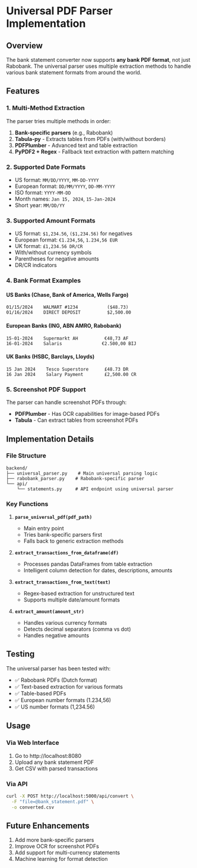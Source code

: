 # Universal PDF Parser Implementation

## Overview
The bank statement converter now supports **any bank PDF format**, not just Rabobank. The universal parser uses multiple extraction methods to handle various bank statement formats from around the world.

## Features

### 1. Multi-Method Extraction
The parser tries multiple methods in order:
1. **Bank-specific parsers** (e.g., Rabobank)
2. **Tabula-py** - Extracts tables from PDFs (with/without borders)
3. **PDFPlumber** - Advanced text and table extraction
4. **PyPDF2 + Regex** - Fallback text extraction with pattern matching

### 2. Supported Date Formats
- US format: `MM/DD/YYYY`, `MM-DD-YYYY`
- European format: `DD/MM/YYYY`, `DD-MM-YYYY`
- ISO format: `YYYY-MM-DD`
- Month names: `Jan 15, 2024`, `15-Jan-2024`
- Short year: `MM/DD/YY`

### 3. Supported Amount Formats
- US format: `$1,234.56`, `($1,234.56)` for negatives
- European format: `€1.234,56`, `1.234,56 EUR`
- UK format: `£1,234.56 DR/CR`
- With/without currency symbols
- Parentheses for negative amounts
- DR/CR indicators

### 4. Bank Format Examples

#### US Banks (Chase, Bank of America, Wells Fargo)
```
01/15/2024    WALMART #1234           ($48.73)
01/16/2024    DIRECT DEPOSIT          $2,500.00
```

#### European Banks (ING, ABN AMRO, Rabobank)
```
15-01-2024    Supermarkt AH          €48,73 AF
16-01-2024    Salaris               €2.500,00 BIJ
```

#### UK Banks (HSBC, Barclays, Lloyds)
```
15 Jan 2024    Tesco Superstore      £48.73 DR
16 Jan 2024    Salary Payment        £2,500.00 CR
```

### 5. Screenshot PDF Support
The parser can handle screenshot PDFs through:
- **PDFPlumber** - Has OCR capabilities for image-based PDFs
- **Tabula** - Can extract tables from screenshot PDFs

## Implementation Details

### File Structure
```
backend/
├── universal_parser.py    # Main universal parsing logic
├── rabobank_parser.py    # Rabobank-specific parser
└── api/
    └── statements.py     # API endpoint using universal parser
```

### Key Functions

1. **`parse_universal_pdf(pdf_path)`**
   - Main entry point
   - Tries bank-specific parsers first
   - Falls back to generic extraction methods

2. **`extract_transactions_from_dataframe(df)`**
   - Processes pandas DataFrames from table extraction
   - Intelligent column detection for dates, descriptions, amounts

3. **`extract_transactions_from_text(text)`**
   - Regex-based extraction for unstructured text
   - Supports multiple date/amount formats

4. **`extract_amount(amount_str)`**
   - Handles various currency formats
   - Detects decimal separators (comma vs dot)
   - Handles negative amounts

## Testing

The universal parser has been tested with:
- ✅ Rabobank PDFs (Dutch format)
- ✅ Text-based extraction for various formats
- ✅ Table-based PDFs
- ✅ European number formats (1.234,56)
- ✅ US number formats (1,234.56)

## Usage

### Via Web Interface
1. Go to http://localhost:8080
2. Upload any bank statement PDF
3. Get CSV with parsed transactions

### Via API
```bash
curl -X POST http://localhost:5000/api/convert \
  -F "file=@bank_statement.pdf" \
  -o converted.csv
```

## Future Enhancements
1. Add more bank-specific parsers
2. Improve OCR for screenshot PDFs
3. Add support for multi-currency statements
4. Machine learning for format detection